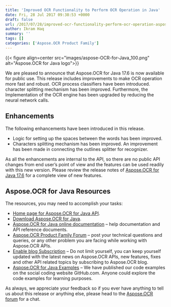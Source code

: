 ```yaml
---
title: 'Improved OCR Functionality to Perform OCR Operation in Java'
date: Fri, 28 Jul 2017 09:38:53 +0000
draft: false
url: /2017/07/28/improved-ocr-functionality-perform-ocr-operation-aspose.ocr-java-17.6/
author: Ikram Haq
summary: ''
tags: []
categories: ['Aspose.OCR Product Family']
---
```




{{< figure align=center src="images/aspose-OCR-for-Java_100.png" alt="Aspose.OCR for Java logo">}}


We are pleased to announce that Aspose.OCR for Java 17.6 is now available for public use. This release includes improvements to make OCR operation more fast and robust. OCR process classifiers have been introduced. character splitting mechanism has been improved. Furthermore, the Implementation of the OCR engine has been upgraded by reducing the neural network calls.

## Enhancements

The following enhancements have been introduced in this release.

*   Logic for setting up the spaces between the words has been improved.
*   Characters splitting mechanism has been improved. An improvement has been made in connecting the outlines splitter for recognizer.

As all the enhancements are internal to the API, so there are no public API changes from end user’s point of view and the features can be used readily with this new version. Please review the release notes of [Aspose.OCR for Java 17.6][1] for a complete view of new features.

## Aspose.OCR for Java Resources

The resources, you may need to accomplish your tasks:

*   [Home page for Aspose.OCR for Java API][2].
*   [Download Aspose.OCR for Java][3].
*   [Aspose.OCR for Java online documentation][4] – help documentation and API reference documents.
*   [Aspose.OCR Product Family Forum][5] – post your technical questions and queries, or any other problem you are facing while working with Aspose.OCR APIs.
*   [Enable blog Subscription][6] – Do not limit yourself, you can keep yourself updated with the latest news on Aspose.OCR APIs, new features, fixes and other API related topics by subscribing to Aspose.OCR blog.
*   [Aspose.OCR for Java Examples][7] – We have published our code examples on the social coding website GitHub.com. Anyone could explore the code examples for learning purposes.

As always, we appreciate your feedback so if you ever have anything to tell us about this release or anything else, please head to the [Aspose.OCR forum][8] for a chat.




[1]: https://docs.aspose.com/display/ocrnet/Home
[2]: https://www.aspose.com/products/ocr/java
[3]: https://downloads.aspose.com/ocr/java
[4]: https://docs.aspose.com/display/OCRJAVA/Home
[5]: https://forum.aspose.com/c/ocr
[6]: https://blog.aspose.com/category/aspose-products/aspose-ocr-product-family/
[7]: https://github.com/aspose-ocr/Aspose.OCR-for-Java
[8]: http://forum.aspose.com




